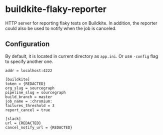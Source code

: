 # buildkite-flaky-reporter

HTTP server for reporting flaky tests on Buildkite. In addition, the reporter could also be used to notify when the job is canceled.

## Configuration

By default, it is located in current directory as `app.ini`. Or use `-config` flag to specify another one.

```
addr = localhost:4222

[buildkite]
token = {REDACTED}
org_slug = sourcegraph
pipeline_slug = sourcegraph
build_branch = master
job_name = :chromium:
failures_threshold = 3
report_cancel = true

[slack]
url = {REDACTED}
cancel_notify_url = {REDACTED}
```

